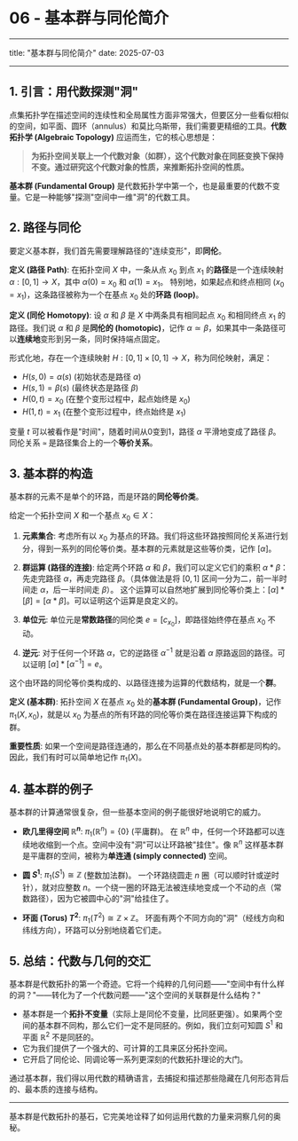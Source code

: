 # 06 - 基本群与同伦简介

---

title: "基本群与同伦简介"
date: 2025-07-03

---

## 1. 引言：用代数探测"洞"

点集拓扑学在描述空间的连续性和全局属性方面非常强大，但要区分一些看似相似的空间，如平面、圆环（annulus）和莫比乌斯带，我们需要更精细的工具。**代数拓扑学 (Algebraic Topology)** 应运而生，它的核心思想是：

> **为拓扑空间关联上一个代数对象（如群），这个代数对象在同胚变换下保持不变。通过研究这个代数对象的性质，来推断拓扑空间的性质。**

**基本群 (Fundamental Group)** 是代数拓扑学中第一个，也是最重要的代数不变量。它是一种能够"探测"空间中一维"洞"的代数工具。

## 2. 路径与同伦

要定义基本群，我们首先需要理解路径的"连续变形"，即**同伦**。

**定义 (路径 Path)**:
在拓扑空间 $X$ 中，一条从点 $x_0$ 到点 $x_1$ 的**路径**是一个连续映射 $\alpha: [0, 1] \to X$，其中 $\alpha(0) = x_0$ 和 $\alpha(1) = x_1$。
特别地，如果起点和终点相同 ($x_0 = x_1$)，这条路径被称为一个在基点 $x_0$ 处的**环路 (loop)**。

**定义 (同伦 Homotopy)**:
设 $\alpha$ 和 $\beta$ 是 $X$ 中两条具有相同起点 $x_0$ 和相同终点 $x_1$ 的路径。我们说 $\alpha$ 和 $\beta$ 是**同伦的 (homotopic)**，记作 $\alpha \simeq \beta$，如果其中一条路径可以**连续地**变形到另一条，同时保持端点固定。

形式化地，存在一个连续映射 $H: [0, 1] \times [0, 1] \to X$，称为同伦映射，满足：

- $H(s, 0) = \alpha(s)$  (初始状态是路径 $\alpha$)
- $H(s, 1) = \beta(s)$  (最终状态是路径 $\beta$)
- $H(0, t) = x_0$     (在整个变形过程中，起点始终是 $x_0$)
- $H(1, t) = x_1$     (在整个变形过程中，终点始终是 $x_1$)

变量 $t$ 可以被看作是"时间"，随着时间从0变到1，路径 $\alpha$ 平滑地变成了路径 $\beta$。
同伦关系 `≃` 是路径集合上的一个**等价关系**。

## 3. 基本群的构造

基本群的元素不是单个的环路，而是环路的**同伦等价类**。

给定一个拓扑空间 $X$ 和一个基点 $x_0 \in X$：

1. **元素集合**: 考虑所有以 $x_0$ 为基点的环路。我们将这些环路按照同伦关系进行划分，得到一系列的同伦等价类。基本群的元素就是这些等价类，记作 $[\alpha]$。

2. **群运算 (路径的连接)**:
    给定两个环路 $\alpha$ 和 $\beta$，我们可以定义它们的乘积 $\alpha * \beta$：先走完路径 $\alpha$，再走完路径 $\beta$。（具体做法是将 $[0,1]$ 区间一分为二，前一半时间走 $\alpha$，后一半时间走 $\beta$）。
    这个运算可以自然地扩展到同伦等价类上：$[\alpha] * [\beta] = [\alpha * \beta]$。可以证明这个运算是良定义的。

3. **单位元**: 单位元是**常数路径**的同伦类 $e = [c_{x_0}]$，即路径始终停在基点 $x_0$ 不动。

4. **逆元**: 对于任何一个环路 $\alpha$，它的逆路径 $\alpha^{-1}$ 就是沿着 $\alpha$ 原路返回的路径。可以证明 $[\alpha] * [\alpha^{-1}] = e$。

这个由环路的同伦等价类构成的、以路径连接为运算的代数结构，就是一个**群**。

**定义 (基本群)**:
拓扑空间 $X$ 在基点 $x_0$ 处的**基本群 (Fundamental Group)**，记作 $\pi_1(X, x_0)$，就是以 $x_0$ 为基点的所有环路的同伦等价类在路径连接运算下构成的群。

**重要性质**: 如果一个空间是路径连通的，那么在不同基点处的基本群都是同构的。因此，我们有时可以简单地记作 $\pi_1(X)$。

## 4. 基本群的例子

基本群的计算通常很复杂，但一些基本空间的例子能很好地说明它的威力。

- **欧几里得空间 $\mathbb{R}^n$**:
    $\pi_1(\mathbb{R}^n) = \{0\}$ (平庸群)。
    在 $\mathbb{R}^n$ 中，任何一个环路都可以连续地收缩到一个点。空间中没有"洞"可以让环路被"挂住"。像 $\mathbb{R}^n$ 这样基本群是平庸群的空间，被称为**单连通 (simply connected)** 空间。

- **圆 $S^1$**:
    $\pi_1(S^1) \cong \mathbb{Z}$ (整数加法群)。
    一个环路绕圆走 $n$ 圈（可以顺时针或逆时针），就对应整数 $n$。一个绕一圈的环路无法被连续地变成一个不动的点（常数路径），因为它被圆中心的"洞"给挂住了。

- **环面 (Torus) $T^2$**:
    $\pi_1(T^2) \cong \mathbb{Z} \times \mathbb{Z}$。
    环面有两个不同方向的"洞"（经线方向和纬线方向），环路可以分别地绕着它们走。

## 5. 总结：代数与几何的交汇

基本群是代数拓扑的第一个奇迹。它将一个纯粹的几何问题——"空间中有什么样的洞？"——转化为了一个代数问题——"这个空间的关联群是什么结构？"

- 基本群是一个**拓扑不变量**（实际上是同伦不变量，比同胚更强）。如果两个空间的基本群不同构，那么它们一定不是同胚的。例如，我们立刻可知圆 $S^1$ 和平面 $\mathbb{R}^2$ 不是同胚的。
- 它为我们提供了一个强大的、可计算的工具来区分拓扑空间。
- 它开启了同伦论、同调论等一系列更深刻的代数拓扑理论的大门。

通过基本群，我们得以用代数的精确语言，去捕捉和描述那些隐藏在几何形态背后的、最本质的连接与结构。

---
基本群是代数拓扑的基石，它完美地诠释了如何运用代数的力量来洞察几何的奥秘。 
